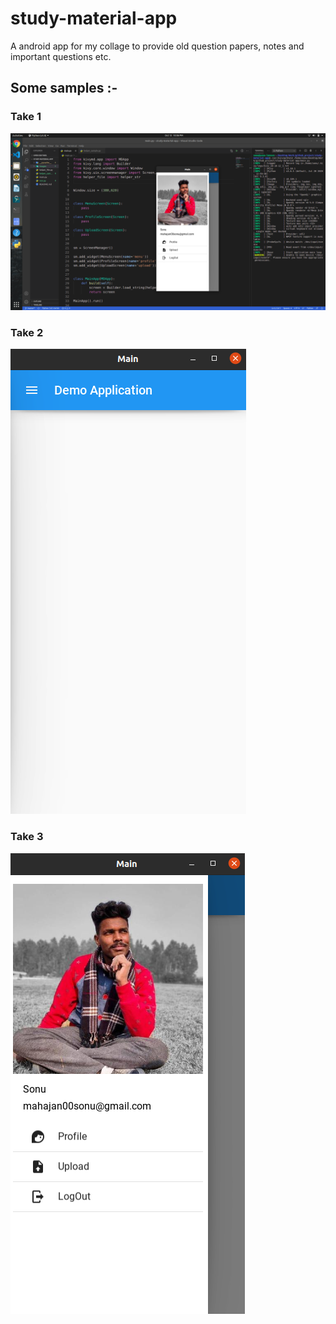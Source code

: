 # study-material-app
A android app for my collage to provide old question papers, notes and important questions etc.

## Some samples :-
### Take 1
![Test Image 1](https://github.com/sonumahajan/study-material-app/blob/master/images/Screenshot%20from%202020-10-12%2022-06-49.png)
### Take 2
![Test Image 2](https://github.com/sonumahajan/study-material-app/blob/master/images/Screenshot%20from%202020-10-12%2022-03-33.png)
### Take 3
![Test Image 3](https://github.com/sonumahajan/study-material-app/blob/master/images/Screenshot%20from%202020-10-12%2022-03-50.png)